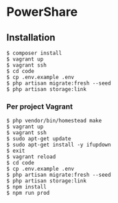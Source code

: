 # PowerShare

## Installation

```
$ composer install
$ vagrant up
$ vagrant ssh
$ cd code
$ cp .env.example .env
$ php artisan migrate:fresh --seed
$ php artisan storage:link
```

### Per project Vagrant

```
$ php vendor/bin/homestead make
$ vagrant up
$ vagrant ssh
$ sudo apt-get update
$ sudo apt-get install -y ifupdown
$ exit
$ vagrant reload
$ cd code
$ cp .env.example .env
$ php artisan migrate:fresh --seed
$ php artisan storage:link
$ npm install
$ npm run prod
```